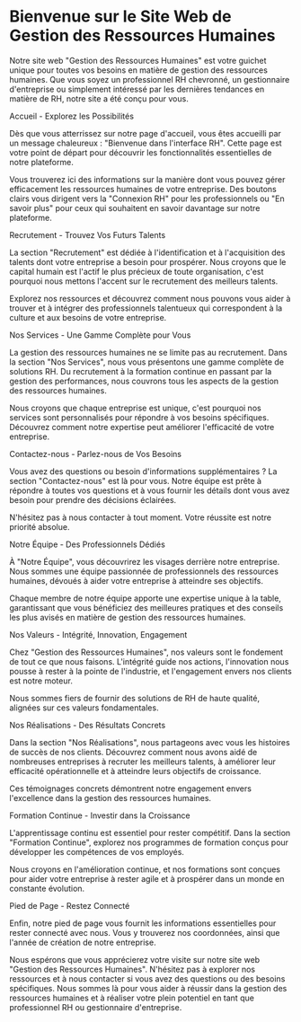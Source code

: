 # Bienvenue sur le Site Web de Gestion des Ressources Humaines

Notre site web "Gestion des Ressources Humaines" est votre guichet unique pour toutes vos besoins en matière de gestion des ressources humaines. Que vous soyez un professionnel RH chevronné, un gestionnaire d'entreprise ou simplement intéressé par les dernières tendances en matière de RH, notre site a été conçu pour vous.

Accueil - Explorez les Possibilités

Dès que vous atterrissez sur notre page d'accueil, vous êtes accueilli par un message chaleureux : "Bienvenue dans l'interface RH". Cette page est votre point de départ pour découvrir les fonctionnalités essentielles de notre plateforme.

Vous trouverez ici des informations sur la manière dont vous pouvez gérer efficacement les ressources humaines de votre entreprise. Des boutons clairs vous dirigent vers la "Connexion RH" pour les professionnels ou "En savoir plus" pour ceux qui souhaitent en savoir davantage sur notre plateforme.

Recrutement - Trouvez Vos Futurs Talents

La section "Recrutement" est dédiée à l'identification et à l'acquisition des talents dont votre entreprise a besoin pour prospérer. Nous croyons que le capital humain est l'actif le plus précieux de toute organisation, c'est pourquoi nous mettons l'accent sur le recrutement des meilleurs talents.

Explorez nos ressources et découvrez comment nous pouvons vous aider à trouver et à intégrer des professionnels talentueux qui correspondent à la culture et aux besoins de votre entreprise.

Nos Services - Une Gamme Complète pour Vous

La gestion des ressources humaines ne se limite pas au recrutement. Dans la section "Nos Services", nous vous présentons une gamme complète de solutions RH. Du recrutement à la formation continue en passant par la gestion des performances, nous couvrons tous les aspects de la gestion des ressources humaines.

Nous croyons que chaque entreprise est unique, c'est pourquoi nos services sont personnalisés pour répondre à vos besoins spécifiques. Découvrez comment notre expertise peut améliorer l'efficacité de votre entreprise.

Contactez-nous - Parlez-nous de Vos Besoins

Vous avez des questions ou besoin d'informations supplémentaires ? La section "Contactez-nous" est là pour vous. Notre équipe est prête à répondre à toutes vos questions et à vous fournir les détails dont vous avez besoin pour prendre des décisions éclairées.

N'hésitez pas à nous contacter à tout moment. Votre réussite est notre priorité absolue.

Notre Équipe - Des Professionnels Dédiés

À "Notre Équipe", vous découvrirez les visages derrière notre entreprise. Nous sommes une équipe passionnée de professionnels des ressources humaines, dévoués à aider votre entreprise à atteindre ses objectifs.

Chaque membre de notre équipe apporte une expertise unique à la table, garantissant que vous bénéficiez des meilleures pratiques et des conseils les plus avisés en matière de gestion des ressources humaines.

Nos Valeurs - Intégrité, Innovation, Engagement

Chez "Gestion des Ressources Humaines", nos valeurs sont le fondement de tout ce que nous faisons. L'intégrité guide nos actions, l'innovation nous pousse à rester à la pointe de l'industrie, et l'engagement envers nos clients est notre moteur.

Nous sommes fiers de fournir des solutions de RH de haute qualité, alignées sur ces valeurs fondamentales.

Nos Réalisations - Des Résultats Concrets

Dans la section "Nos Réalisations", nous partageons avec vous les histoires de succès de nos clients. Découvrez comment nous avons aidé de nombreuses entreprises à recruter les meilleurs talents, à améliorer leur efficacité opérationnelle et à atteindre leurs objectifs de croissance.

Ces témoignages concrets démontrent notre engagement envers l'excellence dans la gestion des ressources humaines.

Formation Continue - Investir dans la Croissance

L'apprentissage continu est essentiel pour rester compétitif. Dans la section "Formation Continue", explorez nos programmes de formation conçus pour développer les compétences de vos employés.

Nous croyons en l'amélioration continue, et nos formations sont conçues pour aider votre entreprise à rester agile et à prospérer dans un monde en constante évolution.

Pied de Page - Restez Connecté

Enfin, notre pied de page vous fournit les informations essentielles pour rester connecté avec nous. Vous y trouverez nos coordonnées, ainsi que l'année de création de notre entreprise.

Nous espérons que vous apprécierez votre visite sur notre site web "Gestion des Ressources Humaines". N'hésitez pas à explorer nos ressources et à nous contacter si vous avez des questions ou des besoins spécifiques. Nous sommes là pour vous aider à réussir dans la gestion des ressources humaines et à réaliser votre plein potentiel en tant que professionnel RH ou gestionnaire d'entreprise.
